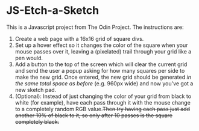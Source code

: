 # JS-Etch-a-Sketch

This is a Javascript project from The Odin Project. The instructions are:

1. Create a web page with a 16x16 grid of square divs.
2. Set up a hover effect so it changes the color of the square when your mouse passes over it, leaving a (pixelated) trail through your grid like a pen would.
3. Add a button to the top of the screen which will clear the current grid and send the user a popup asking for how many squares per side to make the new grid.  Once entered, the new grid should be generated *in the same total space as before* (e.g. 960px wide) and now you've got a new sketch pad.
4. (Optional): Instead of just changing the color of your grid from black to white (for example), have each pass through it with the mouse change to a completely random RGB value.~~Then try having each pass just add another 10% of black to it, so only after 10 passes is the square completely black.~~